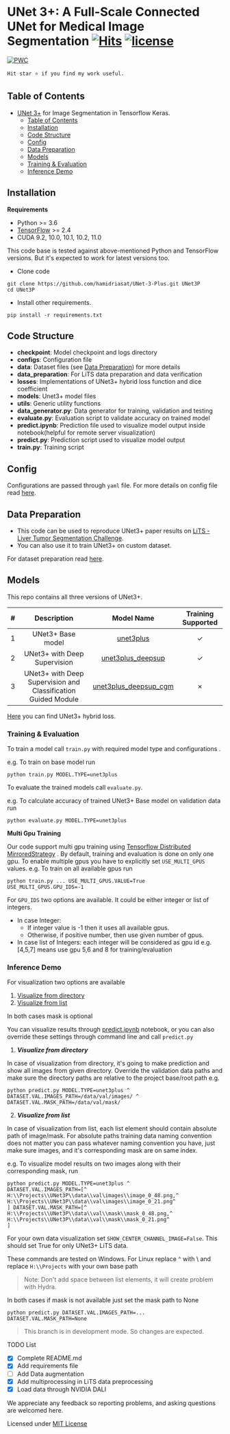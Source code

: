 # UNet 3+: A Full-Scale Connected UNet for Medical Image Segmentation [![Hits](https://hits.seeyoufarm.com/api/count/incr/badge.svg?url=https%3A%2F%2Fgithub.com%2Fhamidriasat%2FUNet-3-Plus&count_bg=%2379C83D&title_bg=%23555555&icon=sega.svg&icon_color=%23E7E7E7&title=hits&edge_flat=false)](https://hits.seeyoufarm.com)      <a href="/LICENSE"><img src="https://img.shields.io/badge/license-MIT-blue.svg" alt="license" /></a>

<!-- https://hits.seeyoufarm.com/ -->

[![PWC](https://img.shields.io/endpoint.svg?url=https://paperswithcode.com/badge/unet-3-a-full-scale-connected-unet-for/medical-image-segmentation-on-lits2017)](https://paperswithcode.com/sota/medical-image-segmentation-on-lits2017?p=unet-3-a-full-scale-connected-unet-for)

` Hit star ⭐ if you find my work useful. `

## Table of Contents

- [UNet 3+](https://arxiv.org/abs/2004.08790) for Image Segmentation in Tensorflow Keras.
    - [Table of Contents](#table-of-contents)
    - [Installation](#installation)
    - [Code Structure](#code-structure)
    - [Config](#config)
    - [Data Preparation](#data-preparation)
    - [Models](#models)
    - [Training & Evaluation](#training--evaluation)
    - [Inference Demo](#inference-demo)

## Installation

**Requirements**

* Python >= 3.6
* [TensorFlow](https://www.tensorflow.org/install) >= 2.4
* CUDA 9.2, 10.0, 10.1, 10.2, 11.0

This code base is tested against above-mentioned Python and TensorFlow versions. But it's expected to work for latest
versions too.

* Clone code

```
git clone https://github.com/hamidriasat/UNet-3-Plus.git UNet3P
cd UNet3P
```

* Install other requirements.

```
pip install -r requirements.txt
```

## Code Structure

- **checkpoint**: Model checkpoint and logs directory
- **configs**: Configuration file
- **data**: Dataset files (see [Data Preparation](#data-preparation)) for more details
- **data_preparation**: For LiTS data preparation and data verification
- **losses**: Implementations of UNet3+ hybrid loss function and dice coefficient
- **models**: Unet3+ model files
- **utils**: Generic utility functions
- **data_generator.py**: Data generator for training, validation and testing
- **evaluate.py**: Evaluation script to validate accuracy on trained model
- **predict.ipynb**: Prediction file used to visualize model output inside notebook(helpful for remote server
  visualization)
- **predict.py**: Prediction script used to visualize model output
- **train.py**: Training script

## Config

Configurations are passed through `yaml` file. For more details on config file read [here](/configs/).

## Data Preparation

- This code can be used to reproduce UNet3+ paper results
  on [LiTS - Liver Tumor Segmentation Challenge](https://competitions.codalab.org/competitions/15595).
- You can also use it to train UNet3+ on custom dataset.

For dataset preparation read [here](/data_preparation/README.md).

## Models

This repo contains all three versions of UNet3+.

[//]: # (https://stackoverflow.com/questions/47344571/how-to-draw-checkbox-or-tick-mark-in-github-markdown-table)

| #   |                          Description                          |                             Model Name                             | Training Supported |
|:----|:-------------------------------------------------------------:|:------------------------------------------------------------------:|:------------------:|
| 1   |                       UNet3+ Base model                       |                 [unet3plus](/models/unet3plus.py)                  |      &check;       |
| 2   |                 UNet3+ with Deep Supervision                  |     [unet3plus_deepsup](/models/unet3plus_deep_supervision.py)     |      &check;       |
| 3   | UNet3+ with Deep Supervision and Classification Guided Module | [unet3plus_deepsup_cgm](/models/unet3plus_deep_supervision_cgm.py) |      &cross;       |

[Here](/losses/unet_loss.py) you can find UNet3+ hybrid loss.

### Training & Evaluation

To train a model call `train.py` with required model type and configurations .

e.g. To train on base model run

```
python train.py MODEL.TYPE=unet3plus
```

To evaluate the trained models call `evaluate.py`.

e.g. To calculate accuracy of trained UNet3+ Base model on validation data run

```
python evaluate.py MODEL.TYPE=unet3plus
```

**Multi Gpu Training**

Our code support multi gpu training
using [Tensorflow Distributed MirroredStrategy](https://www.tensorflow.org/api_docs/python/tf/distribute/MirroredStrategy)
.
By default, training and evaluation is done on only one gpu. To enable multiple gpus you have to explicitly set
`USE_MULTI_GPUS` values.
e.g. To train on all available gpus run

```
python train.py ... USE_MULTI_GPUS.VALUE=True USE_MULTI_GPUS.GPU_IDS=-1 
```

For `GPU_IDS` two options are available. It could be either integer or list of integers.

- In case Integer:
    - If integer value is -1 then it uses all available gpus.
    - Otherwise, if positive number, then use given number of gpus.
- In case list of Integers: each integer will be considered as gpu id
  e.g. [4,5,7] means use gpu 5,6 and 8 for training/evaluation

### Inference Demo

For visualization two options are available

1. [Visualize from directory](#visualize-from-directory)
2. [Visualize from list](#visualize-from-list)

In both cases mask is optional

You can visualize results through [predict.ipynb](/predict.ipynb) notebook, or you can also override these settings
through command line and call `predict.py`

1. ***Visualize from directory***

In case of visualization from directory, it's going to make prediction and show all images from given directory.
Override the validation data paths and make sure the directory paths are relative to the project base/root path e.g.

```
python predict.py MODEL.TYPE=unet3plus ^
DATASET.VAL.IMAGES_PATH=/data/val/images/ ^
DATASET.VAL.MASK_PATH=/data/val/mask/
```

2. ***Visualize from list***

In case of visualization from list, each list element should contain absolute path of image/mask. For absolute paths
training data naming convention does not matter you can pass whatever naming convention you have, just make sure images,
and it's corresponding mask are on same index.

e.g. To visualize model results on two images along with their corresponding mask, run

```
python predict.py MODEL.TYPE=unet3plus ^
DATASET.VAL.IMAGES_PATH=[^
H:\\Projects\\UNet3P\\data\\val\images\\image_0_48.png,^
H:\\Projects\\UNet3P\\data\\val\images\\image_0_21.png^
] DATASET.VAL.MASK_PATH=[^
H:\\Projects\\UNet3P\\data\\val\\mask\\mask_0_48.png,^
H:\\Projects\\UNet3P\\data\\val\\mask\\mask_0_21.png^
]
```

For your own data visualization set `SHOW_CENTER_CHANNEL_IMAGE=False`. This should set True for only UNet3+ LiTS data.

These commands are tested on Windows. For Linux replace `^` with \ and replace `H:\\Projects` with your own base path

> Note: Don't add space between list elements, it will create problem with Hydra.



In both cases if mask is not available just set the mask path to None

```
python predict.py DATASET.VAL.IMAGES_PATH=... DATASET.VAL.MASK_PATH=None
```

> This branch is in development mode. So changes are expected.

TODO List

- [x] Complete README.md
- [x] Add requirements file
- [ ] Add Data augmentation
- [x] Add multiprocessing in LiTS data preprocessing
- [x] Load data through NVIDIA DALI

We appreciate any feedback so reporting problems, and asking questions are welcomed here.

Licensed under [MIT License](LICENSE)
